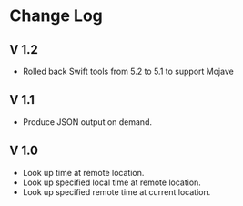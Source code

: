 # Change Log

## V 1.2

* Rolled back Swift tools from 5.2 to 5.1 to support Mojave

## V 1.1

* Produce JSON output on demand.

## V 1.0

* Look up time at remote location.
* Look up specified local time at remote location.
* Look up specified remote time at current location.